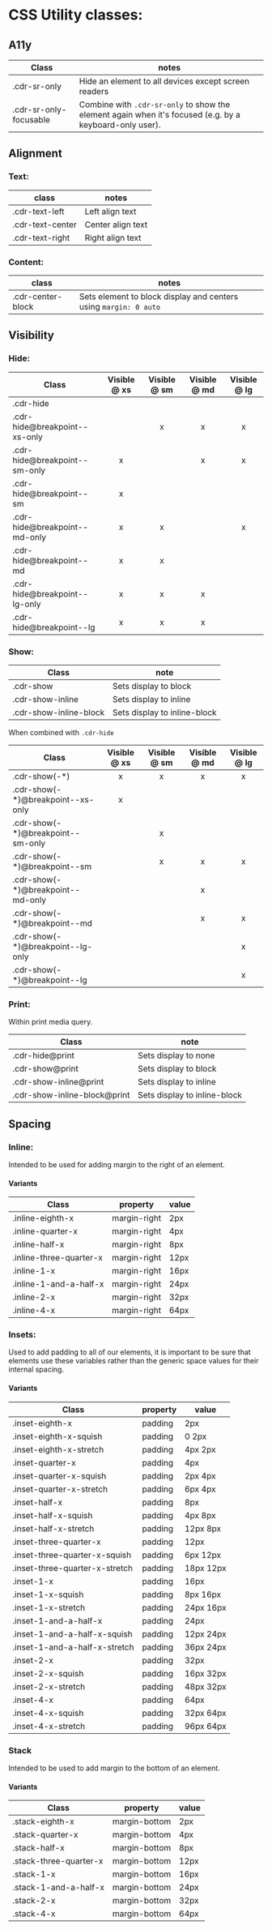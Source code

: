 # CSS Utility classes:

## A11y

| Class                  | notes                                                                                                   |
|------------------------|---------------------------------------------------------------------------------------------------------|
| .cdr-sr-only           | Hide an element to all devices except screen readers                                                    |
| .cdr-sr-only-focusable | Combine with `.cdr-sr-only` to show the element again when it's focused (e.g. by a keyboard-only user). |

## Alignment

### Text:

| class            | notes             |
|------------------|-------------------|
| .cdr-text-left   | Left align text   |
| .cdr-text-center | Center align text |
| .cdr-text-right  | Right align text  |

### Content:

| class             | notes                                                            |
|-------------------|------------------------------------------------------------------|
| .cdr-center-block | Sets element to block display and centers using `margin: 0 auto` |

## Visibility

### Hide:

| Class             | Visible @ xs | Visible @ sm | Visible @ md | Visible @ lg |
|-------------------|:------------:|:------------:|:------------:|:------------:|
| .cdr-hide         |              |              |              |              |
| .cdr-hide@breakpoint--xs-only |              |       x      |       x      |       x      |
| .cdr-hide@breakpoint--sm-only |       x      |              |       x      |       x      |
| .cdr-hide@breakpoint--sm      |       x      |              |              |              |
| .cdr-hide@breakpoint--md-only |       x      |       x      |              |       x      |
| .cdr-hide@breakpoint--md      |       x      |       x      |              |              |
| .cdr-hide@breakpoint--lg-only |       x      |       x      |       x      |              |
| .cdr-hide@breakpoint--lg      |       x      |       x      |       x      |              |

### Show:

| Class                  |             note             |
|------------------------|------------------------------|
| .cdr-show              | Sets display to block        |
| .cdr-show-inline       | Sets display to inline       |
| .cdr-show-inline-block | Sets display to inline-block |

When combined with `.cdr-hide`

| Class                 | Visible @ xs | Visible @ sm | Visible @ md | Visible @ lg |
|-----------------------|:------------:|:------------:|:------------:|:------------:|
| .cdr-show(-*)         |       x      |       x      |       x      |       x      |
| .cdr-show(-*)@breakpoint--xs-only |       x      |              |              |              |
| .cdr-show(-*)@breakpoint--sm-only |              |       x      |              |              |
| .cdr-show(-*)@breakpoint--sm      |              |       x      |       x      |       x      |
| .cdr-show(-*)@breakpoint--md-only |              |              |       x      |              |
| .cdr-show(-*)@breakpoint--md      |              |              |       x      |       x      |
| .cdr-show(-*)@breakpoint--lg-only |              |              |              |       x      |
| .cdr-show(-*)@breakpoint--lg      |              |              |              |       x      |

### Print:

Within print media query.

| Class                        |             note             |
|------------------------------|------------------------------|
| .cdr-hide@print              | Sets display to none         |
| .cdr-show@print              | Sets display to block        |
| .cdr-show-inline@print       | Sets display to inline       |
| .cdr-show-inline-block@print | Sets display to inline-block |

## Spacing

### Inline:
Intended to be used for adding margin to the right of an element.

#### Variants

| Class                   | property     | value     |
|-------------------------|--------------|-----------|
| .inline-eighth-x        | margin-right | 2px       |
| .inline-quarter-x       | margin-right | 4px       |
| .inline-half-x          | margin-right | 8px       |
| .inline-three-quarter-x | margin-right | 12px      |
| .inline-1-x             | margin-right | 16px      |
| .inline-1-and-a-half-x  | margin-right | 24px      |
| .inline-2-x             | margin-right | 32px      |
| .inline-4-x             | margin-right | 64px      |

### Insets:
Used to add padding to all of our elements, it is important to be sure that elements use these variables rather than the generic space values for their internal spacing.

#### Variants

| Class                              | property       | value     |
|------------------------------------|----------------|-----------|
| .inset-eighth-x                    | padding        | 2px       |
| .inset-eighth-x-squish             | padding        | 0 2px     |
| .inset-eighth-x-stretch            | padding        | 4px 2px   |
| .inset-quarter-x                   | padding        | 4px       |
| .inset-quarter-x-squish            | padding        | 2px 4px   |
| .inset-quarter-x-stretch           | padding        | 6px 4px   |
| .inset-half-x                      | padding        | 8px       |
| .inset-half-x-squish               | padding        | 4px 8px   |
| .inset-half-x-stretch              | padding        | 12px 8px  |
| .inset-three-quarter-x             | padding        | 12px      |
| .inset-three-quarter-x-squish      | padding        | 6px 12px  |
| .inset-three-quarter-x-stretch     | padding        | 18px 12px |
| .inset-1-x                         | padding        | 16px      |
| .inset-1-x-squish                  | padding        | 8px 16px  |
| .inset-1-x-stretch                 | padding        | 24px 16px |
| .inset-1-and-a-half-x              | padding        | 24px      |
| .inset-1-and-a-half-x-squish       | padding        | 12px 24px |
| .inset-1-and-a-half-x-stretch      | padding        | 36px 24px |
| .inset-2-x                         | padding        | 32px      |
| .inset-2-x-squish                  | padding        | 16px 32px |
| .inset-2-x-stretch                 | padding        | 48px 32px |
| .inset-4-x                         | padding        | 64px      |
| .inset-4-x-squish                  | padding        | 32px 64px |
| .inset-4-x-stretch                 | padding        | 96px 64px |


### Stack
Intended to be used to add margin to the bottom of an element.

#### Variants 

| Class                   | property      | value     |
|-------------------------|---------------|-----------|
| .stack-eighth-x         | margin-bottom | 2px       |
| .stack-quarter-x        | margin-bottom | 4px       |
| .stack-half-x           | margin-bottom | 8px       |
| .stack-three-quarter-x  | margin-bottom | 12px      |
| .stack-1-x              | margin-bottom | 16px      |
| .stack-1-and-a-half-x   | margin-bottom | 24px      |
| .stack-2-x              | margin-bottom | 32px      |
| .stack-4-x              | margin-bottom | 64px      |

